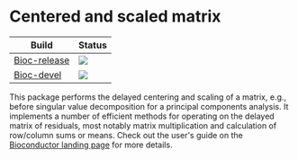 # Centered and scaled matrix

|Build|Status|
|-----|----|
| [Bioc-release](https://bioconductor.org/packages/release/bioc/html/ScaledMatrix.html) | [![](https://bioconductor.org/shields/build/release/bioc/ScaledMatrix.svg)](https://bioconductor.org/checkResults/release/bioc-LATEST/ScaledMatrix) |
| [Bioc-devel](https://bioconductor.org/packages/devel/bioc/html/ScaledMatrix.html) | [![](https://bioconductor.org/shields/build/devel/bioc/ScaledMatrix.svg)](https://bioconductor.org/checkResults/devel/bioc-LATEST/ScaledMatrix) | 

This package performs the delayed centering and scaling of a matrix, e.g., before singular value decomposition for a principal components analysis.
It implements a number of efficient methods for operating on the delayed matrix of residuals, most notably matrix multiplication and calculation of row/column sums or means.
Check out the user's guide on the [Bioconductor landing page](https://bioconductor.org/packages/devel/bioc/html/ScaledMatrix.html) for more details.
